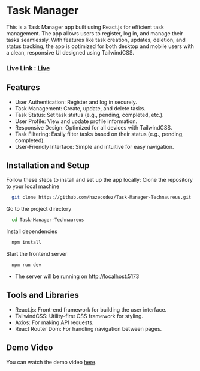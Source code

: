 # Task Manager

This is a Task Manager app built using React.js for efficient task management. The app allows users to register, log in, and manage their tasks seamlessly. With features like task creation, updates, deletion, and status tracking, the app is optimized for both desktop and mobile users with a clean, responsive UI designed using TailwindCSS.

### Live Link : [Live](https://task-manager-pi-lemon.vercel.app)


## Features

- User Authentication: Register and log in securely.
- Task Management: Create, update, and delete tasks.
- Task Status: Set task status (e.g., pending, completed, etc.).
- User Profile: View and update profile information.
- Responsive Design: Optimized for all devices with TailwindCSS.
- Task Filtering: Easily filter tasks based on their status (e.g., pending, completed).
- User-Friendly Interface: Simple and intuitive for easy navigation.

## Installation and Setup

Follow these steps to install and set up the app locally:
Clone the repository to your local machine

```bash
  git clone https://github.com/hazecodez/Task-Manager-Technaureus.git
```

Go to the project directory

```bash
  cd Task-Manager-Technaureus
```

Install dependencies

```bash
  npm install
```

Start the frontend server

```bash
  npm run dev
```


- The server will be running on [http://localhost:5173](http://localhost:5173)


## Tools and Libraries

- React.js: Front-end framework for building the user interface.
- TailwindCSS: Utility-first CSS framework for styling.
- Axios: For making API requests.
- React Router Dom: For handling navigation between pages.

## Demo Video

You can watch the demo video [here](public/assets/demo.gif).